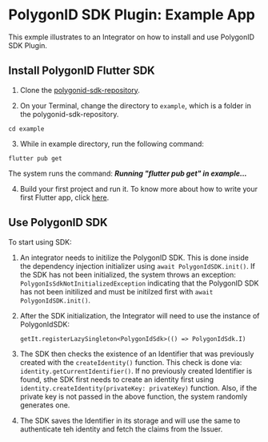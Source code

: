 # PolygonID SDK Plugin: Example App

This exmple illustrates to an Integrator on how to install and use PolygonID SDK Plugin. 

## Install PolygonID Flutter SDK

1. Clone the [polygonid-sdk-repository](https://github.com/iden3/polygonid-flutter-sdk.git).

2. On your Terminal, change the directory to `example`, which is a folder in the polygonid-sdk-repository.
```
cd example
```

3. While in example directory, run the following command:

```
flutter pub get
```
The system runs the command:
 ***Running "flutter pub get" in example...***

4. Build your first project and run it. To know more about how to write your first Flutter app, click [here](https://docs.flutter.dev/get-started/codelab).

## Use PolygonID SDK

To start using SDK:

1. An integrator needs to initilize the PolygonID SDK. This is done inside the dependency injection initializer using `await PolygonIdSDK.init()`. If the SDK has not been initialized, the system throws an exception: `PolygonIsSdkNotInitializedException` indicating that the PolygonID SDK has not been initilized and must be initilzed first with `await PolygonIdSDK.init()`.

2. After the SDK initialization, the Integrator  will need to use the instance of PolygonIdSDK:

    ```
    getIt.registerLazySingleton<PolygonIdSdk>(() => PolygonIdSdk.I)
    ```

3. The SDK then checks the existence of an Identifier that was previously created with the `createIdentity()` function. This check is done via: `identity.getCurrentIdentifier()`. 
If no previously created Identifier is found, sthe SDK first needs to create an identity first using `identity.createIdentity(privateKey: privateKey)` function. Also, if the private key is not passed in the above function, the system randomly generates one. 

4. The SDK saves the Identifier in its storage and will use the same to authenticate teh identity and fetch the claims from the Issuer. 